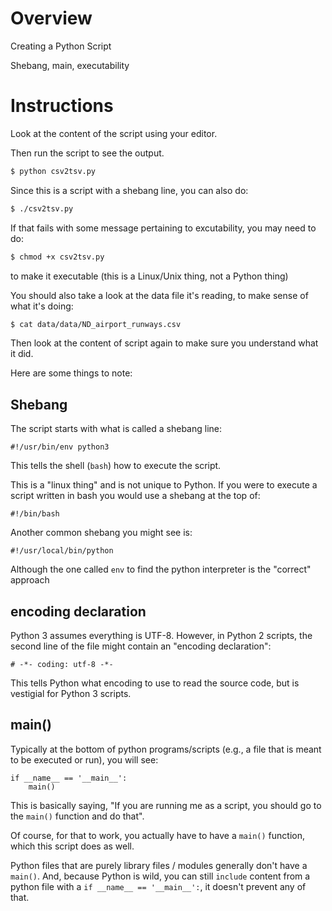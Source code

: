 # Overview

Creating a Python Script

Shebang, main, executability

# Instructions

Look at the content of the script using your editor.

Then run the script to see the output.
```bash
$ python csv2tsv.py
```

Since this is a script with a shebang line, you can also do:
```bash
$ ./csv2tsv.py
```

If that fails with some message pertaining to excutability, you may need to do:
```bash
$ chmod +x csv2tsv.py
```
to make it executable (this is a Linux/Unix thing, not a Python thing)

You should also take a look at the data file it's reading, to make sense of what it's doing:
```bash
$ cat data/data/ND_airport_runways.csv
```
Then look at the content of script again to make sure you understand what it did.

Here are some things to note:

## Shebang

The script starts with what is called a shebang line:
```
#!/usr/bin/env python3 
```

This tells the shell (`bash`) how to execute the script.

This is a "linux thing" and is not unique to Python. If you were to execute a script written in bash you would use a shebang at the top of:
```
#!/bin/bash
```

Another common shebang you might see is:
```
#!/usr/local/bin/python
```

Although the one called `env` to find the python interpreter is the "correct" approach

## encoding declaration

Python 3 assumes everything is UTF-8. However, in Python 2 scripts, the second line of the file might contain an "encoding declaration":
```
# -*- coding: utf-8 -*-
```

This tells Python what encoding to use to read the source code, but is vestigial for Python 3 scripts.

## main()

Typically at the bottom of python programs/scripts (e.g., a file that is meant to be executed or run), you will see:
```
if __name__ == '__main__':
    main()
```

This is basically saying, "If you are running me as a script, you should go to the `main()` function and do that".

Of course, for that to work, you actually have to have a `main()` function, which this script does as well.

Python files that are purely library files / modules generally don't have a `main()`. And, because Python is wild, you can still `include` content from a python file with a `if __name__ == '__main__':`, it doesn't prevent any of that.



